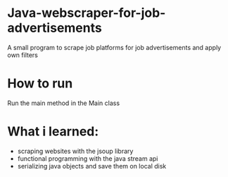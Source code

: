 # Java-webscraper-for-job-advertisements
A small program to scrape job platforms for job advertisements and apply own filters

# How to run
Run the main method in the Main class

# What i learned:
- scraping websites with the jsoup library
- functional programming with the java stream api
- serializing java objects and save them on local disk
